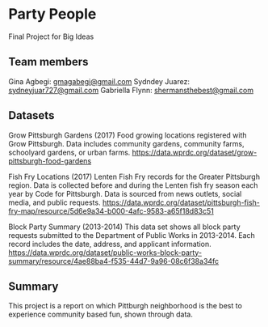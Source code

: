 # Party People
Final Project for Big Ideas

## Team members

Gina Agbegi: gmagabegi@gmail.com 
Sydndey Juarez: sydneyjuar727@gmail.com
Gabriella Flynn: shermansthebest@gmail.com

## Datasets

Grow Pittsburgh Gardens (2017) Food growing locations registered with Grow Pittsburgh. Data includes community gardens, community farms, schoolyard gardens, or urban farms. 
https://data.wprdc.org/dataset/grow-pittsburgh-food-gardens

Fish Fry Locations (2017) Lenten Fish Fry records for the Greater Pittsburgh region. Data is collected before and during the Lenten fish fry season each year by Code for Pittsburgh. Data is sourced from news outlets, social media, and public requests. https://data.wprdc.org/dataset/pittsburgh-fish-fry-map/resource/5d6e9a34-b000-4afc-9583-a65f18d83c51

Block Party Summary (2013-2014) This data set shows all block party requests submitted to the Department of Public Works in 2013-2014. Each record includes the date, address, and applicant information. 
https://data.wprdc.org/dataset/public-works-block-party-summary/resource/4ae88ba4-f535-44d7-9a96-08c6f38a34fc 

## Summary

This project is a report on which Pittburgh neighborhood is the best to experience community based fun, shown through data.
